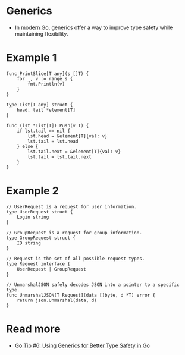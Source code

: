 # Generics
- In [modern Go](https://www.geeksforgeeks.org/go-language/generics-in-golang/), generics offer a way to improve type safety while maintaining flexibility.

# Example 1

````
func PrintSlice[T any](s []T) {
    for _, v := range s {
        fmt.Println(v)
    }
}

type List[T any] struct {
    head, tail *element[T]
}

func (lst *List[T]) Push(v T) {
    if lst.tail == nil {
        lst.head = &element[T]{val: v}
        lst.tail = lst.head
    } else {
        lst.tail.next = &element[T]{val: v}
        lst.tail = lst.tail.next
    }
}
````

# Example 2

````
// UserRequest is a request for user information.
type UserRequest struct {
    Login string
}

// GroupRequest is a request for group information.
type GroupRequest struct {
    ID string
}

// Request is the set of all possible request types.
type Request interface {
    UserRequest | GroupRequest
}

// UnmarshalJSON safely decodes JSON into a pointer to a specific type.
func UnmarshalJSON[T Request](data []byte, d *T) error {
    return json.Unmarshal(data, d)
}
````

# Read more
- [Go Tip #6: Using Generics for Better Type Safety in Go](https://medium.com/@lenonrodrigues/go-tip-6-using-generics-for-better-type-safety-in-go-e385a75233c0)